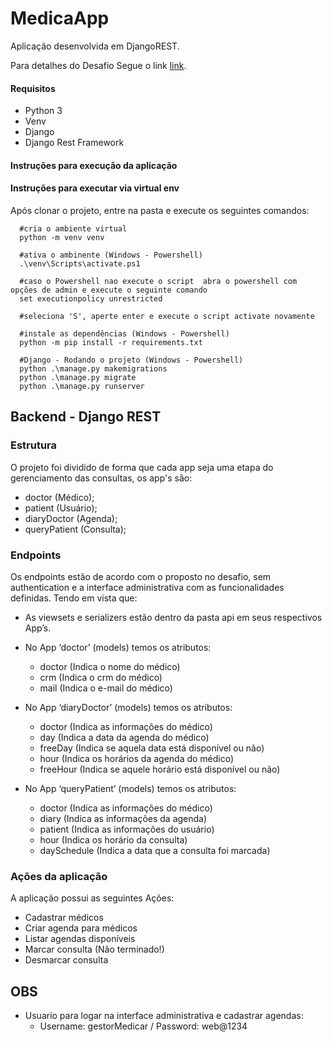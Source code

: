 # MedicaApp
Aplicação desenvolvida em DjangoREST.

Para detalhes do Desafio Segue o link [link](https://github.com/Intmed-Software/desafio).

#### Requisitos

 - Python 3 
- Venv
 - Django
 - Django Rest Framework

#### Instruções para execução da aplicação
#### Instruções para executar via virtual env
Após clonar o projeto, entre na pasta  e execute os seguintes comandos:

      #cria o ambiente virtual
      python -m venv venv
	  
	  #ativa o ambinente (Windows - Powershell)
	  .\venv\Scripts\activate.ps1
	  
	  #caso o Powershell nao execute o script  abra o powershell com opções de admin e execute o seguinte comando 
	  set executionpolicy unrestricted

	  #seleciona 'S', aperte enter e execute o script activate novamente
	  
	  #instale as dependências (Windows - Powershell)
	  python -m pip install -r requirements.txt
	  
	  #Django - Rodando o projeto (Windows - Powershell)
	  python .\manage.py makemigrations
	  python .\manage.py migrate
	  python .\manage.py runserver
	   
## Backend - Django REST

### Estrutura 
O projeto foi dividido de forma que cada app seja uma etapa do gerenciamento das consultas, os app's são:

- doctor (Médico);
- patient (Usuário);
- diaryDoctor (Agenda);
- queryPatient (Consulta);

### Endpoints
Os endpoints estão de acordo com o proposto no desafio, sem authentication  e a interface administrativa com as funcionalidades definidas.
Tendo em vista que:
- As viewsets e serializers estão dentro da pasta api em seus respectivos App’s.
- No App ‘doctor’ (models) temos os atributos:
    * doctor (Indica o nome do médico)
    * crm (Indica o crm do médico)
    * mail (Indica o e-mail do médico)
	
- No App ‘diaryDoctor’ (models) temos os atributos:
    * doctor (Indica as informações do médico)
    * day (Indica a data da agenda do médico)
    * freeDay (Indica se aquela data está disponível ou não)
    * hour (Indica os horários da agenda do médico)
    * freeHour (Indica se aquele horário está disponível ou não)
	
- No App ‘queryPatient’ (models)  temos os atributos:
    * doctor (Indica as informações do médico)
    * diary (Indica as informações da agenda)
    * patient (Indica as informações do usuário)
    * hour (Indica os horário da consulta)
    * daySchedule (Indica a data que a consulta foi marcada)

### Ações da aplicação

A aplicação possui as seguintes Ações:
- Cadastrar médicos
- Criar agenda para médicos
- Listar agendas disponíveis
- Marcar consulta (Não terminado!)
- Desmarcar consulta

## OBS
- Usuario para logar na interface administrativa e cadastrar agendas:
   * Username: gestorMedicar / Password: web@1234
